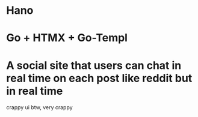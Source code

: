 # Hano

# Go + HTMX + Go-Templ 

# A social site that users can chat in real time on each post like reddit but in real time 

crappy ui btw, very crappy

